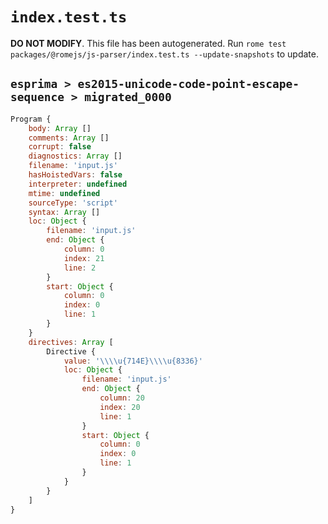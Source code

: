 # `index.test.ts`

**DO NOT MODIFY**. This file has been autogenerated. Run `rome test packages/@romejs/js-parser/index.test.ts --update-snapshots` to update.

## `esprima > es2015-unicode-code-point-escape-sequence > migrated_0000`

```javascript
Program {
	body: Array []
	comments: Array []
	corrupt: false
	diagnostics: Array []
	filename: 'input.js'
	hasHoistedVars: false
	interpreter: undefined
	mtime: undefined
	sourceType: 'script'
	syntax: Array []
	loc: Object {
		filename: 'input.js'
		end: Object {
			column: 0
			index: 21
			line: 2
		}
		start: Object {
			column: 0
			index: 0
			line: 1
		}
	}
	directives: Array [
		Directive {
			value: '\\\\u{714E}\\\\u{8336}'
			loc: Object {
				filename: 'input.js'
				end: Object {
					column: 20
					index: 20
					line: 1
				}
				start: Object {
					column: 0
					index: 0
					line: 1
				}
			}
		}
	]
}
```
